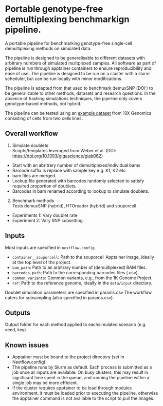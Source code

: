 # Portable genotype-free demultiplexing benchmarkign pipeline.

A portable pipeline for benchmarking genotype-free single-cell demultiplexing methods on simulated data.

The pipeline is designed to be generelisable to different datasets with arbitrary numbers of simulated mulitplexed samples.
All software as part of pipeline is run through apptainer containers to ensure reproducibility and ease of use.
The pipeline is designed to be run on a cluster with a slurm scheduler, but can be run locally with minor modifications.

The pipeline is adapted from that used to benchmark demuxSNP (DOI:) to be generalizable to other methods, datasets and research questions.
In the absence of hashing simulations techniques, the pipeline only covers genotype-based methods, not hybrid.

The pipeline can be tested using an [example dataset](https://www.10xgenomics.com/datasets/10-k-1-1-mixture-of-raji-and-jurkat-cells-multiplexed-2-cm-os-3-1-standard-6-0-0) from 10X Genomics consisting of cells from two cells lines.

## Overall workflow

1. Simulate doublets  
Scripts/templates leveraged from Weber et al. (DOI: https://doi.org/10.1093/gigascience/giab062)
- Start with an abritrary number of demultiplexed/individual bams
- Barcode suffix is replace with sample key e.g. K1, K2 etc.
- bam files are merged.
- Lookup file generated with barcodes randomly selected to satisfy required proportion of doublets.
- Barcodes in bam renamed according to lookup to simulate doublets.  
2. Benchmark methods  
Tests demuxSNP (hybrid), HTOreader (hybrid) and souporcell.
- Experiments 1: Vary doublet rate
- Experiment 2: Vary SNP subsetting

## Inputs

Most inputs are specified in `nextflow.config`.
- `container__souporcell`: Path to the souporcell Apptainer image, ideally at the top level of the project.
- `bam_path`: Path to an arbitrary number of (demultiplexed) BAM files.
- `barcodes_path`: Path to the corresponding barcodes files (.csv).
- `common_variants`: Common variants, e.g., from the 1K Genome Project.
- `ref`: Path to the reference genome, ideally in the `data/input` directory.

Doublet simulation parameters are specified in params.csv
The workflow caters for subsampling (also specified in params.csv).

## Outputs

Output folder for each method applied to eachsimulated scenario (e.g. seed, key)

## Known issues

- Apptainer must be bound to the project directory (set in Nextflow.config).
- The pipeline runs by Slurm as default. Each process is submitted as a job once all inputs are available. On busy clusters, this may result in significant time spent in the queue, and running the pipeline within a single job may be more efficient.
- If the cluster requires apptainer to be load through modules environment, it must be loaded prior to executing the pipeline, otherwise the apptainer command is not available to the script to pull the images.